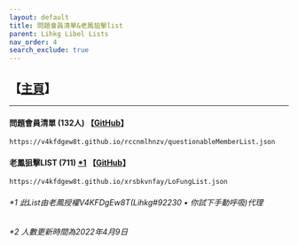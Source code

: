 ```yaml
---
layout: default
title: 問題會員清單&老鳳狙擊list
parent: Lihkg Libel Lists
nav_order: 4
search_exclude: true
---
```

## 【[主頁](https://lihkg.com/thread/2841778/page/21?post=520)】

---

#### 問題會員清單 (132人) 【[GitHub](https://github.com/V4KFDgEw8T/rccnmlhnzv)】
```
https://v4kfdgew8t.github.io/rccnmlhnzv/questionableMemberList.json
```

#### 老鳳狙擊LIST (711) [*1](#1-此list由老鳳授權v4kfdgew8tlihkg92230--你試下手動呼吸代理) 【[GitHub](https://github.com/V4KFDgEw8T/xrsbkvnfay)】
```
https://v4kfdgew8t.github.io/xrsbkvnfay/LoFungList.json
```

###### *1 此List由老鳳授權V4KFDgEw8T(Lihkg#92230 • 你試下手動呼吸)代理

###### *2 人數更新時間為2022年4月9日
